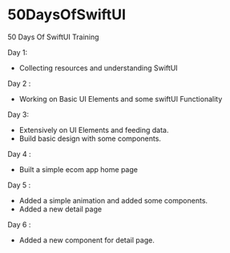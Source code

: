 # 50DaysOfSwiftUI
50 Days Of SwiftUI Training

Day 1:

* Collecting resources and understanding SwiftUI

Day 2 :

* Working on Basic UI Elements and some swiftUI Functionality

Day 3:

* Extensively on UI Elements and feeding data. 
* Build basic design with some components. 

Day 4 : 

* Built a simple ecom app home page

Day 5 :

* Added a simple animation and added some components.
* Added a new detail page 

Day 6 :

* Added a new component for detail page.



